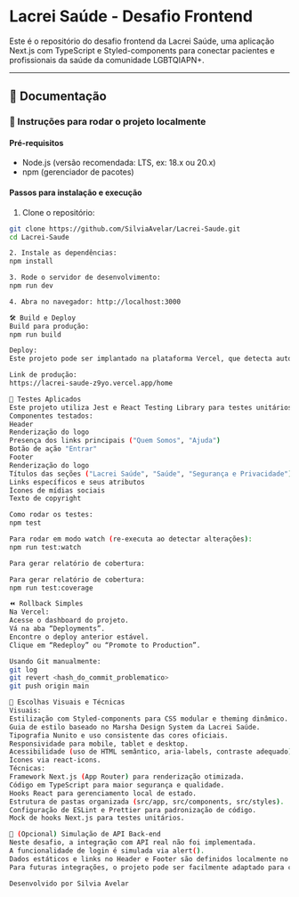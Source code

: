 # Lacrei Saúde - Desafio Frontend

Este é o repositório do desafio frontend da Lacrei Saúde, uma aplicação Next.js com TypeScript e Styled-components para conectar pacientes e profissionais da saúde da comunidade LGBTQIAPN+.

---

## 📝 Documentação

### 🚀 Instruções para rodar o projeto localmente

#### Pré-requisitos
- Node.js (versão recomendada: LTS, ex: 18.x ou 20.x)
- npm (gerenciador de pacotes)

#### Passos para instalação e execução
1. Clone o repositório:
```bash
git clone https://github.com/SilviaAvelar/Lacrei-Saude.git
cd Lacrei-Saude

2. Instale as dependências:
npm install

3. Rode o servidor de desenvolvimento:
npm run dev

4. Abra no navegador: http://localhost:3000

🛠️ Build e Deploy
Build para produção:
npm run build

Deploy:
Este projeto pode ser implantado na plataforma Vercel, que detecta automaticamente os pushes para a branch principal (main), executa o build e publica a aplicação.

Link de produção:
https://lacrei-saude-z9yo.vercel.app/home

🧪 Testes Aplicados
Este projeto utiliza Jest e React Testing Library para testes unitários.
Componentes testados:
Header
Renderização do logo
Presença dos links principais ("Quem Somos", "Ajuda")
Botão de ação "Entrar"
Footer
Renderização do logo
Títulos das seções ("Lacrei Saúde", "Saúde", "Segurança e Privacidade")
Links específicos e seus atributos
Ícones de mídias sociais
Texto de copyright

Como rodar os testes:
npm test

Para rodar em modo watch (re-executa ao detectar alterações):
npm run test:watch

Para gerar relatório de cobertura:

Para gerar relatório de cobertura:
npm run test:coverage

⏪ Rollback Simples
Na Vercel:
Acesse o dashboard do projeto.
Vá na aba “Deployments”.
Encontre o deploy anterior estável.
Clique em “Redeploy” ou “Promote to Production”.

Usando Git manualmente:
git log
git revert <hash_do_commit_problematico>
git push origin main

🎨 Escolhas Visuais e Técnicas
Visuais:
Estilização com Styled-components para CSS modular e theming dinâmico.
Guia de estilo baseado no Marsha Design System da Lacrei Saúde.
Tipografia Nunito e uso consistente das cores oficiais.
Responsividade para mobile, tablet e desktop.
Acessibilidade (uso de HTML semântico, aria-labels, contraste adequado).
Ícones via react-icons.
Técnicas:
Framework Next.js (App Router) para renderização otimizada.
Código em TypeScript para maior segurança e qualidade.
Hooks React para gerenciamento local de estado.
Estrutura de pastas organizada (src/app, src/components, src/styles).
Configuração de ESLint e Prettier para padronização de código.
Mock de hooks Next.js para testes unitários.

🔗 (Opcional) Simulação de API Back-end
Neste desafio, a integração com API real não foi implementada.
A funcionalidade de login é simulada via alert().
Dados estáticos e links no Header e Footer são definidos localmente no código.
Para futuras integrações, o projeto pode ser facilmente adaptado para consumir APIs reais ou mockadas.

Desenvolvido por Silvia Avelar
